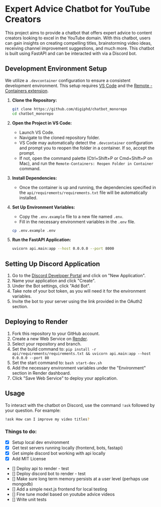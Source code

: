 # Expert Advice Chatbot for YouTube Creators

This project aims to provide a chatbot that offers expert advice to content creators looking to excel in the YouTube domain. With this chatbot, users can gain insights on creating compelling titles, brainstorming video ideas, receiving channel improvement suggestions, and much more. This chatbot is built using FastAPI and can be interacted with via a Discord bot.

## Development Environment Setup
We utilize a `.devcontainer` configuration to ensure a consistent development environment. This setup requires [VS Code](https://code.visualstudio.com/) and the [Remote - Containers extension](https://marketplace.visualstudio.com/items?itemName=ms-vscode-remote.remote-containers).

1. **Clone the Repository:**
    ```bash
    git clone https://github.com/digiphd/chatbot_monorepo
    cd chatbot_monorepo
    ```

2. **Open the Project in VS Code:**
    - Launch VS Code.
    - Navigate to the cloned repository folder.
    - VS Code may automatically detect the `.devcontainer` configuration and prompt you to reopen the folder in a container. If so, accept the prompt.
    - If not, open the command palette (Ctrl+Shift+P or Cmd+Shift+P on Mac), and run the `Remote-Containers: Reopen Folder in Container` command.

3. **Install Dependencies:**
    - Once the container is up and running, the dependencies specified in the `api/requirements/requirements.txt` file will be automatically installed.

4. **Set Up Environment Variables:**
    - Copy the `.env.example` file to a new file named `.env`.
    - Fill in the necessary environment variables in the `.env` file.
    ```bash
    cp .env.example .env
    ```

5. **Run the FastAPI Application:**
    ```bash
    uvicorn api.main:app --host 0.0.0.0 --port 8000
    ```

## Setting Up Discord Application

1. Go to the [Discord Developer Portal](https://discord.com/developers/applications) and click on "New Application".
2. Name your application and click "Create".
3. Under the Bot settings, click "Add Bot".
4. Take note of your bot token, as you will need it for the environment variables.
5. Invite the bot to your server using the link provided in the OAuth2 section.

## Deploying to Render

1. Fork this repository to your GitHub account.
2. Create a new Web Service on [Render](https://render.com/).
3. Select your repository and branch.
4. Set the build command to: `pip install -r api/requirements/requirements.txt && uvicorn api.main:app --host 0.0.0.0 --port 80`
5. Set the start command to: `bash start-dev.sh`
6. Add the necessary environment variables under the "Environment" section in Render dashboard.
7. Click "Save Web Service" to deploy your application.

## Usage

To interact with the chatbot on Discord, use the command `!ask` followed by your question. For example:

```bash
!ask How can I improve my video titles?
```

### Things to do:
- [x] Setup local dev environment
- [x] Get test servers running locally (frontend, bots, fastapi)
- [x] Get simple discord bot working with api locally
- [x] Add MIT License
- [] Deploy api to render - test
- [] Deploy discord bot to render - test
- [] Make sure long term memory persists at a user level (perhaps use mongodb)
- [] Add a simple next.js frontend for local testing
- [] Fine tune model based on youtube advice videos
- [] Write unit tests 
